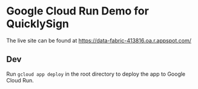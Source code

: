 # Google Cloud Run Demo for QuicklySign

The live site can be found at https://data-fabric-413816.oa.r.appspot.com/

## Dev
Run `gcloud app deploy` in the root directory to deploy the app to Google Cloud Run.